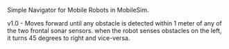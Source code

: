 Simple Navigator for Mobile Robots in MobileSim.

v1.0 - Moves forward until any obstacle is detected within 1 meter of any of the two frontal sonar sensors.
       when the robot senses obstacles on the left, it turns 45 degrees to right and vice-versa.
